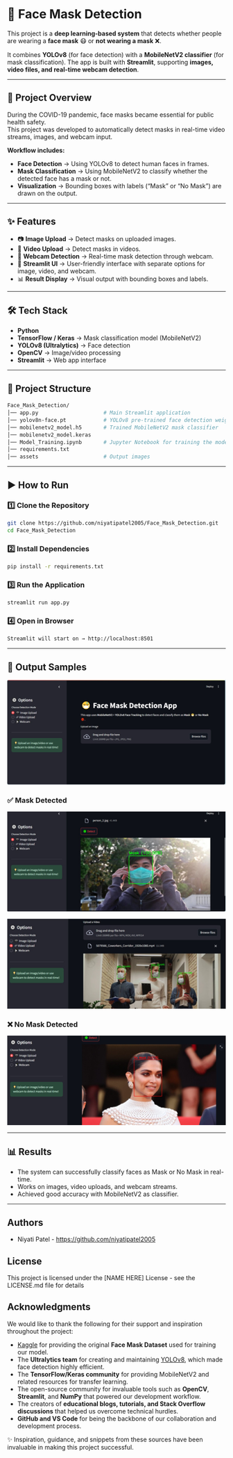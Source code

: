 # 🦠 Face Mask Detection

This project is a **deep learning-based system** that detects whether people are wearing a **face mask** 😷 or **not wearing a mask** ❌.

It combines **YOLOv8** (for face detection) with a **MobileNetV2 classifier** (for mask classification). The app is built with **Streamlit**, supporting **images, video files, and real-time webcam detection**.

---

## 📖 Project Overview

During the COVID-19 pandemic, face masks became essential for public health safety.  
This project was developed to automatically detect masks in real-time video streams, images, and webcam input.

**Workflow includes:**
- **Face Detection** → Using YOLOv8 to detect human faces in frames.  
- **Mask Classification** → Using MobileNetV2 to classify whether the detected face has a mask or not.  
- **Visualization** → Bounding boxes with labels (“Mask” or “No Mask”) are drawn on the output.  

---

## ✨ Features

- 📷 **Image Upload** → Detect masks on uploaded images.  
- 🎥 **Video Upload** → Detect masks in videos.  
- 🎦 **Webcam Detection** → Real-time mask detection through webcam.  
- 🎨 **Streamlit UI** → User-friendly interface with separate options for image, video, and webcam.  
- 📊 **Result Display** → Visual output with bounding boxes and labels.  

---

## 🛠️ Tech Stack

- **Python** 
- **TensorFlow / Keras** → Mask classification model (MobileNetV2)  
- **YOLOv8 (Ultralytics)** → Face detection  
- **OpenCV** → Image/video processing  
- **Streamlit** → Web app interface  

---

## 📂 Project Structure

```bash
Face_Mask_Detection/
│── app.py                     # Main Streamlit application
│── yolov8n-face.pt            # YOLOv8 pre-trained face detection weights
│── mobilenetv2_model.h5       # Trained MobileNetV2 mask classifier
│── mobilenetv2_model.keras
│── Model_Training.ipynb       # Jupyter Notebook for training the model
│── requirements.txt
│── assets                     # Output images
```



---

## ▶️ How to Run

### 1️⃣ Clone the Repository
```bash
git clone https://github.com/niyatipatel2005/Face_Mask_Detection.git
cd Face_Mask_Detection
```

### 2️⃣ Install Dependencies
```bash
pip install -r requirements.txt
```

### 3️⃣ Run the Application
```bash
streamlit run app.py
```

### 4️⃣ Open in Browser
```bash
Streamlit will start on → http://localhost:8501
```

---------

## 📸 Output Samples

![dashboard](assets/DASHBOARD.jpg)


### ✅ Mask Detected

![Output_1](assets/OUTPUT_1.jpg)

![Output_2](assets/OUTPUT_4.jpg)

### ❌ No Mask Detected

![Output_3](assets/OUTPUT_2.jpg)


------

## 📊 Results

- The system can successfully classify faces as Mask or No Mask in real-time.
- Works on images, video uploads, and webcam streams.
- Achieved good accuracy with MobileNetV2 as classifier.

--------

## Authors

* Niyati Patel  -  https://github.com/niyatipatel2005


## License

This project is licensed under the [NAME HERE] License - see the LICENSE.md file for details


## Acknowledgments


We would like to thank the following for their support and inspiration throughout the project:

- [Kaggle](https://www.kaggle.com/datasets/omkargurav/face-mask-dataset) for providing the original **Face Mask Dataset** used for training our model.  
- The **Ultralytics team** for creating and maintaining [YOLOv8](https://github.com/ultralytics/ultralytics), which made face detection highly efficient.  
- The **TensorFlow/Keras community** for providing MobileNetV2 and related resources for transfer learning.  
- The open-source community for invaluable tools such as **OpenCV**, **Streamlit**, and **NumPy** that powered our development workflow.   
- The creators of **educational blogs, tutorials, and Stack Overflow discussions** that helped us overcome technical hurdles.  
- **GitHub and VS Code** for being the backbone of our collaboration and development process.  

✨ Inspiration, guidance, and snippets from these sources have been invaluable in making this project successful.  

